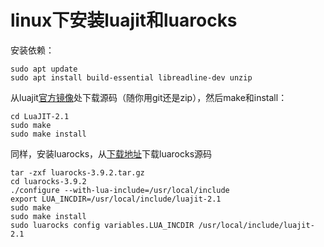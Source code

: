 # linux下安装luajit和luarocks

安装依赖：

```
sudo apt update
sudo apt install build-essential libreadline-dev unzip
```

从luajit[官方镜像](https://github.com/LuaJIT/LuaJIT)处下载源码（随你用git还是zip），然后make和install：

```
cd LuaJIT-2.1
sudo make
sudo make install
```

同样，安装luarocks，从[下载地址](https://luarocks.github.io/luarocks/releases/)下载luarocks源码

```
tar -zxf luarocks-3.9.2.tar.gz
cd luarocks-3.9.2
./configure --with-lua-include=/usr/local/include
export LUA_INCDIR=/usr/local/include/luajit-2.1
sudo make
sudo make install
sudo luarocks config variables.LUA_INCDIR /usr/local/include/luajit-2.1
```
